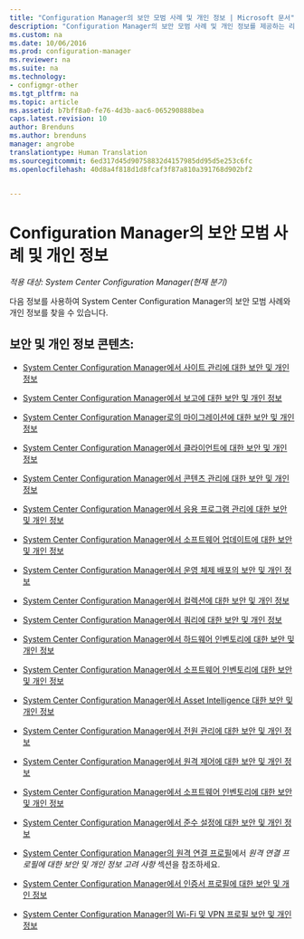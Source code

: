 ```yaml
---
title: "Configuration Manager의 보안 모범 사례 및 개인 정보 | Microsoft 문서"
description: "Configuration Manager의 보안 모범 사례 및 개인 정보를 제공하는 리소스를 찾습니다."
ms.custom: na
ms.date: 10/06/2016
ms.prod: configuration-manager
ms.reviewer: na
ms.suite: na
ms.technology:
- configmgr-other
ms.tgt_pltfrm: na
ms.topic: article
ms.assetid: b7bff8a0-fe76-4d3b-aac6-065290888bea
caps.latest.revision: 10
author: Brenduns
ms.author: brenduns
manager: angrobe
translationtype: Human Translation
ms.sourcegitcommit: 6ed317d45d90758832d4157985dd95d5e253c6fc
ms.openlocfilehash: 40d8a4f818d1d8fcaf3f87a810a391768d902bf2


---
```

# <a name="security-best-practices-and-privacy-information-for-system-center-configuration-manager"></a>Configuration Manager의 보안 모범 사례 및 개인 정보

*적용 대상: System Center Configuration Manager(현재 분기)*

다음 정보를 사용하여 System Center Configuration Manager의 보안 모범 사례와 개인 정보를 찾을 수 있습니다.  

## <a name="security-and-privacy-content"></a>보안 및 개인 정보 콘텐츠:  

-   [System Center Configuration Manager에서 사이트 관리에 대한 보안 및 개인 정보](../../../core/plan-design/hierarchy/security-and-privacy-for-site-administration.md)  

-   [System Center Configuration Manager에서 보고에 대한 보안 및 개인 정보](../../../core/servers/manage/security-and-privacy-for-reporting.md)  

-   [System Center Configuration Manager로의 마이그레이션에 대한 보안 및 개인 정보](../../../core/migration/security-and-privacy-for-migration.md)  

-   [System Center Configuration Manager에서 클라이언트에 대한 보안 및 개인 정보](../../../core/clients/deploy/plan/security-and-privacy-for-clients.md)  

-   [System Center Configuration Manager에서 콘텐츠 관리에 대한 보안 및 개인 정보](../../../core/plan-design/hierarchy/security-and-privacy-for-content-management.md)  

-   [System Center Configuration Manager에서 응용 프로그램 관리에 대한 보안 및 개인 정보](../../../apps/plan-design/security-and-privacy-for-application-management.md)  

-   [System Center Configuration Manager에서 소프트웨어 업데이트에 대한 보안 및 개인 정보](../../../sum/plan-design/security-and-privacy-for-software-updates.md)  

-   [System Center Configuration Manager에서 운영 체제 배포의 보안 및 개인 정보](../../../osd/plan-design/security-and-privacy-for-operating-system-deployment.md)  

-   [System Center Configuration Manager에서 컬렉션에 대한 보안 및 개인 정보](../../../core/clients/manage/collections/security-and-privacy-for-collections.md)  

-   [System Center Configuration Manager에서 쿼리에 대한 보안 및 개인 정보](../../../core/servers/manage/security-and-privacy-for-queries.md)  

-   [System Center Configuration Manager에서 하드웨어 인벤토리에 대한 보안 및 개인 정보](../../../core/clients/manage/inventory/security-and-privacy-for-hardware-inventory.md)  

-   [System Center Configuration Manager에서 소프트웨어 인벤토리에 대한 보안 및 개인 정보](../../../core/clients/manage/inventory/security-and-privacy-for-software-inventory.md)  

-   [System Center Configuration Manager에서 Asset Intelligence 대한 보안 및 개인 정보](../../../core/clients/manage/asset-intelligence/security-and-privacy-for-asset-intelligence.md)  

-   [System Center Configuration Manager에서 전원 관리에 대한 보안 및 개인 정보](../../../core/clients/manage/power/security-and-privacy-for-power-management.md)  

-   [System Center Configuration Manager에서 원격 제어에 대한 보안 및 개인 정보](../../../core/clients/manage/remote-control/security-and-privacy-for-remote-control.md)  

-   [System Center Configuration Manager에서 소프트웨어 인벤토리에 대한 보안 및 개인 정보](../../../core/clients/manage/inventory/security-and-privacy-for-software-inventory.md)  

-   [System Center Configuration Manager에서 준수 설정에 대한 보안 및 개인 정보](../../../compliance/plan-design/security-and-privacy-for-compliance-settings.md)  

-   [System Center Configuration Manager의 원격 연결 프로필](/sccm/compliance/deploy-use/create-remote-connection-profiles)에서 *원격 연결 프로필에 대한 보안 및 개인 정보 고려 사항* 섹션을 참조하세요.  

-   [System Center Configuration Manager에서 인증서 프로필에 대한 보안 및 개인 정보](../../../protect/plan-design/security-and-privacy-for-certificate-profiles.md)  

-   [System Center Configuration Manager의 Wi-Fi 및 VPN 프로필 보안 및 개인 정보](../../../protect/plan-design/security-and-privacy-for-wifi-vpn-profiles.md)  



<!--HONumber=Dec16_HO3-->


